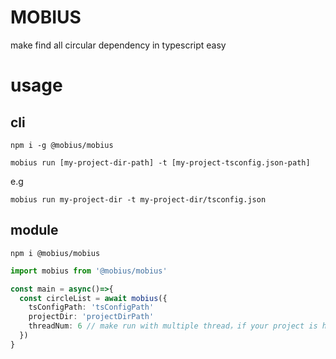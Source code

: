 # MOBIUS

make find all circular dependency in typescript easy

# usage

## cli

```
npm i -g @mobius/mobius
```

```
mobius run [my-project-dir-path] -t [my-project-tsconfig.json-path]
```

e.g

```
mobius run my-project-dir -t my-project-dir/tsconfig.json
```

## module

```
npm i @mobius/mobius
```

```ts
import mobius from '@mobius/mobius'

const main = async()=>{
  const circleList = await mobius({
    tsConfigPath: 'tsConfigPath'
    projectDir: 'projectDirPath'
    threadNum: 6 // make run with multiple thread，if your project is huge , default value is 4
  })
}
```
